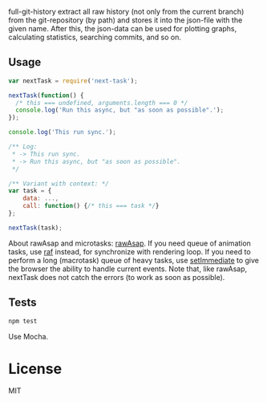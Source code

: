   full-git-history extract all raw history (not only from the current branch) from the git-repository (by path) and stores it into the json-file with the given name.
  After this, the json-data can be used for plotting graphs, calculating statistics, searching commits, and so on.

## Usage

```js
var nextTask = require('next-task');

nextTask(function() {
  /* this === undefined, arguments.length === 0 */
  console.log('Run this async, but "as soon as possible".');
});

console.log('This run sync.');

/** Log:
 * -> This run sync.
 * -> Run this async, but "as soon as possible".
 */

/** Variant with context: */
var task = {
    data: ...,
    call: function() {/* this === task */}
};

nextTask(task);
```
About rawAsap and microtasks: [rawAsap](https://github.com/kriskowal/asap#raw-asap).
If you need queue of animation tasks, use [raf](https://github.com/chrisdickinson/raf) instead, for synchronize with rendering loop.
If you need to perform a long (macrotask) queue of heavy tasks, use [setImmediate](https://github.com/YuzuJS/setImmediate) to give the browser the ability to handle current events.
Note that, like rawAsap, nextTask does not catch the errors (to work as soon as possible).

## Tests

```bash
npm test
```
Use Mocha.

# License

  MIT

[npm-url]: https://www.npmjs.com/package/full-git-history "full-git-history"